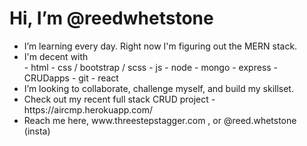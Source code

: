 <h1> Hi, I’m @reedwhetstone </h1>
<ul>
	<li>
		I’m learning every day. Right now I'm figuring out the MERN stack.
	</li>
	<li>
		I'm decent with <br>
		- html   - css / bootstrap / scss   - js   - node   - mongo   - express   - CRUDapps   - git   - react
	</li>
	<li>
		I’m looking to collaborate, challenge myself, and build my skillset.
	</li>
	<li>
		Check out my recent full stack CRUD project - https://aircmp.herokuapp.com/
	</li>
	<li>
		Reach me here, www.threestepstagger.com , or @reed.whetstone (insta)
	</li>
</ul>

<!---
reedwhetstone/reedwhetstone is a ✨ special ✨ repository because its `README.md` (this file) appears on your GitHub profile.
You can click the Preview link to take a look at your changes.
--->
